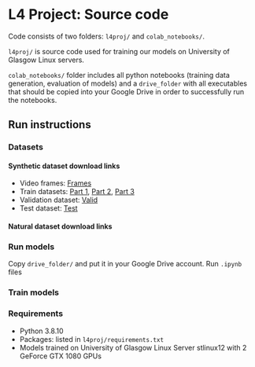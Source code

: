 # L4 Project: Source code

Code consists of two folders: `l4proj/` and `colab_notebooks/`.

`l4proj/` is source code used for training our models on University of Glasgow Linux servers.

`colab_notebooks/` folder includes all python notebooks (training data generation, evaluation of models) and a `drive_folder` with all executables that should be copied into your Google Drive in order to successfully run the notebooks.


## Run instructions

### Datasets
#### Synthetic dataset download links
* Video frames: [Frames](https://drive.google.com/file/d/1sd8PyA7L4yCVBOyiOs7FeFUGNwXvOnnf/view?usp=share_link)
* Train datasets: [Part 1](https://drive.google.com/file/d/1-78gwyPbF8r03F6EyrBrlK1z6qWJwgE2/view?usp=share_link), [Part 2](https://drive.google.com/file/d/1-34uUmisCzUC616s3Ctv4Ogt7hEBr7I-/view?usp=share_link), [Part 3](https://drive.google.com/file/d/1lQD84SfvnVBgbq7jiB8FNAN07KtmCGcA/view?usp=share_link) 
* Validation dataset: [Valid](https://drive.google.com/file/d/1U7fpiq253KjfPiI8GXtyVq7_oFmvgOMN/view?usp=share_link)
* Test dataset: [Test](https://drive.google.com/file/d/1-AtP2n5N0J7XTRzPlOz95eomtsLbuyvR/view?usp=share_link)

#### Natural dataset download links


### Run models

Copy `drive_folder/` and put it in your Google Drive account.
Run `.ipynb` files

### Train models


### Requirements

* Python 3.8.10
* Packages: listed in `l4proj/requirements.txt` 
* Models trained on University of Glasgow Linux Server stlinux12 with 2 GeForce GTX 1080 GPUs
